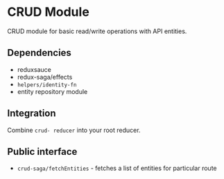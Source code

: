 # CRUD Module

CRUD module for basic read/write operations with API entities.

## Dependencies

  - reduxsauce
  - redux-saga/effects
  - `helpers/identity-fn`
  - entity repository module

## Integration

Combine `crud- reducer` into your root reducer.

## Public interface

- `crud-saga/fetchEntities` - fetches a list of entities for particular route